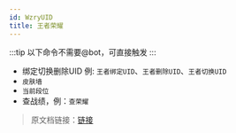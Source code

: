 ```yaml
---
id: WzryUID
title: 王者荣耀
---
```


:::tip
以下命令不需要@bot，可直接触发
:::

- 绑定切换删除UID 例: `王者绑定UID`、`王者删除UID`、`王者切换UID`
- `皮肤墙`
- `当前段位`
- 查战绩，例：`查荣耀`

> 原文档链接：[链接](https://docs.sayu-bot.com/PluginsHelp/WzryUID.html)